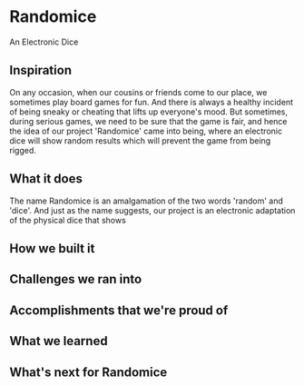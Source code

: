 # Randomice
An Electronic Dice

## Inspiration
On any occasion, when our cousins or friends come to our place, we sometimes play board games for fun. And there is always a healthy incident of being sneaky or cheating that lifts up everyone's mood. But sometimes, during serious games, we need to be sure that the game is fair, and hence the idea of our project 'Randomice' came into being, where an electronic dice will show random results which will prevent the game from being rigged. 

## What it does
The name Randomice is an amalgamation of the two words 'random' and 'dice'. And just as the name suggests, our project is an electronic adaptation of the physical dice that shows 

## How we built it

## Challenges we ran into

## Accomplishments that we're proud of

## What we learned

## What's next for Randomice
